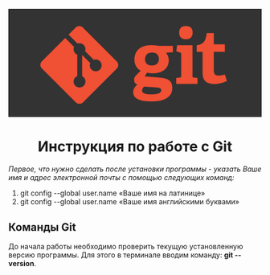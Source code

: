 ![git](git.png)
# <center> Инструкция по работе с Git

_Первое, что нужно сделать после установки программы - указать Ваше имя и адрес электронной почты с помощью следующих команд:_

1. git config --global user.name «Ваше имя на латинице»
2. git config --global user.name «Ваше имя английскими буквами»

## Команды Git

До начала работы необходимо проверить текущую установленную версию программы. Для этого в терминале вводим команду: **git --version**.